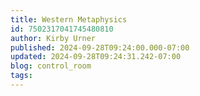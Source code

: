 ```yaml
---
title: Western Metaphysics
id: 7502317041745480810
author: Kirby Urner
published: 2024-09-28T09:24:00.000-07:00
updated: 2024-09-28T09:24:31.242-07:00
blog: control_room
tags: 
---
```


[](https://www.flickr.com/photos/kirbyurner/54028014910/in/photostream/)

[](https://www.flickr.com/photos/kirbyurner/53850561500/in/album-72177720318719317)